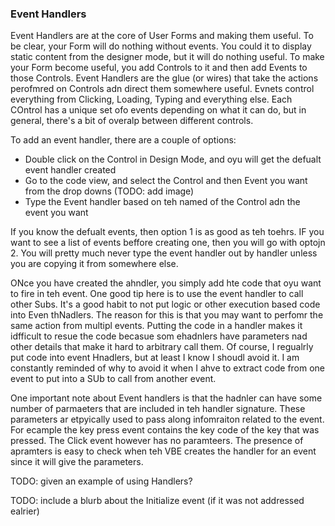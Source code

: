 ### Event Handlers

Event Handlers are at the core of User Forms and making them useful. To be clear, your Form will do nothing without events. You could it to display static content from the designer mode, but it will do nothing useful. To make your Form become useful, you add Controls to it and then add Events to those Controls. Event Handlers are the glue (or wires) that take the actions perofmred on Controls adn direct them somewhere useful. Evnets control everything from Clicking, Loading, Typing and everything else. Each COntrol has a unique set ofo events depending on what it can do, but in general, there's a bit of overalp between different controls.

To add an event handler, there are a couple of options:

- Double click on the Control in Design Mode, and oyu will get the defualt event handler created
- Go to the code view, and select the Control and then Event you want from the drop downs (TODO: add image)
- Type the Event handler based on teh named of the Control adn the event you want

If you know the defualt events, then option 1 is as good as teh toehrs. IF you want to see a list of events beffore creating one, then you will go with optojn 2. You will pretty much never type the event handler out by handler unless you are copying it from somewhere else.

ONce you have created the ahndler, you simply add hte code that oyu want to fire in teh event. One good tip here is to use the event handler to call other Subs. It's a good habit to not put logic or other execution based code into Even thNadlers. The reason for this is that you may want to perfomr the same action from multipl events. Putting the code in a handler makes it idfficult to resue the code becasue som ehadnlers have parameters nad other details that make it hard to arbitrary call them. Of course, I regualrly put code into event Hnadlers, but at least I know I shoudl avoid it. I am constantly reminded of why to avoid it when I ahve to extract code from one event to put into a SUb to call from another event.

One important note about Event handlers is that the hadnler can have some number of parmaeters that are included in teh handler signature. These parameters ar etpyically used to pass along infomraiton related to the event. For ecample the key press event contains the key code of the key that was pressed. The Click event however has no paramteers. The presence of apramters is easy to check when teh VBE creates the handler for an event since it will give the parameters.

TODO: given an example of using Handlers?

TODO: include a blurb about the Initialize event (if it was not addressed ealrier)
